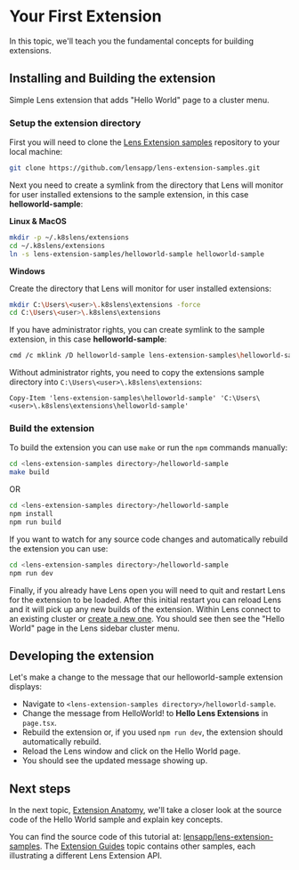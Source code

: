 # Your First Extension

In this topic, we'll teach you the fundamental concepts for building extensions.

## Installing and Building the extension

Simple Lens extension that adds "Hello World" page to a cluster menu.

### Setup the extension directory

First you will need to clone the [Lens Extension samples](https://github.com/lensapp/lens-extension-samples) repository to your local machine:

```sh
git clone https://github.com/lensapp/lens-extension-samples.git
```

Next you need to create a symlink from the directory that Lens will monitor for user installed extensions to the sample extension, in this case **helloworld-sample**:

**Linux & MacOS**
```sh
mkdir -p ~/.k8slens/extensions
cd ~/.k8slens/extensions
ln -s lens-extension-samples/helloworld-sample helloworld-sample
```

**Windows**

Create the directory that Lens will monitor for user installed extensions:

```sh
mkdir C:\Users\<user>\.k8slens\extensions -force
cd C:\Users\<user>\.k8slens\extensions
```

If you have administrator rights, you can create symlink to the sample extension, in this case **helloworld-sample**:

```sh
cmd /c mklink /D helloworld-sample lens-extension-samples\helloworld-sample
```

Without administrator rights, you need to copy the extensions sample directory into `C:\Users\<user>\.k8slens\extensions`:

```
Copy-Item 'lens-extension-samples\helloworld-sample' 'C:\Users\<user>\.k8slens\extensions\helloworld-sample'
```

### Build the extension

To build the extension you can use `make` or run the `npm` commands manually:

```sh
cd <lens-extension-samples directory>/helloworld-sample
make build
```

OR

```sh
cd <lens-extension-samples directory>/helloworld-sample
npm install
npm run build
```

If you want to watch for any source code changes and automatically rebuild the extension you can use:

```sh
cd <lens-extension-samples directory>/helloworld-sample
npm run dev
```

Finally, if you already have Lens open you will need to quit and restart Lens for the extension to be loaded. After this initial restart you can reload Lens and it will pick up any new builds of the extension. Within Lens connect to an existing cluster or [create a new one](../../clusters/adding-clusters.md). You should see then see the "Hello World" page in the Lens sidebar cluster menu.

## Developing the extension

Let's make a change to the message that our helloworld-sample extension displays:

* Navigate to `<lens-extension-samples directory>/helloworld-sample`.
* Change the message from HelloWorld! to **Hello Lens Extensions** in `page.tsx`.
* Rebuild the extension or, if you used `npm run dev`, the extension should automatically rebuild.
* Reload the Lens window and click on the Hello World page.
* You should see the updated message showing up.

## Next steps

In the next topic, [Extension Anatomy](anatomy.md), we'll take a closer look at the source code of the Hello World sample and explain key concepts.

You can find the source code of this tutorial at: [lensapp/lens-extension-samples](https://github.com/lensapp/lens-extension-samples/tree/master/helloworld-sample). The [Extension Guides](../guides/overview.md) topic contains other samples, each illustrating a different Lens Extension API.
